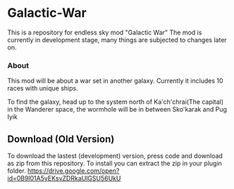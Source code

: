 # Galactic-War
This is a repository for endless sky mod "Galactic War"
The mod is currently in development stage, many things are subjected to changes later on.

### About
This mod will be about a war set in another galaxy. Currently it includes 10 races with unique ships.

To find the galaxy, head up to the system north of Ka'ch'chrai(The capital) in the Wanderer space, the wormhole will be in between Sko'karak and Pug Iyik

## Download (Old Version)
To download the lastest (development) version, press code and download as zip from this repository.
To install you can extract the zip in your plugin folder.
https://drive.google.com/open?id=0B9l01A5yEKsvZDRkaUlGSU56UkU

